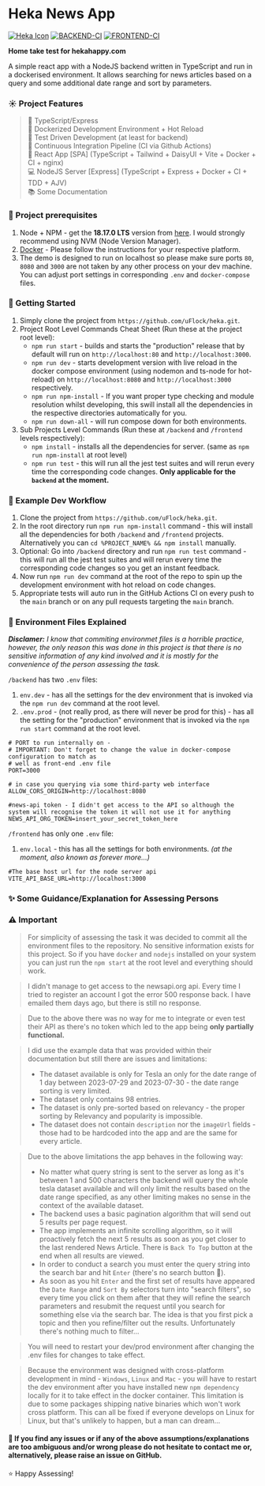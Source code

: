 # Heka News App

[![Heka Icon](https://uploads-ssl.webflow.com/6139851329c5f03e65e8a5d8/61499cf222197751f1014cfc_Mobile.png)](https://www.hekahappy.com/)
[![BACKEND-CI](https://github.com/uFlock/heka/actions/workflows/test-backend.yml/badge.svg)](https://github.com/uFlock/heka/actions/workflows/test-backend.yml)
[![FRONTEND-CI](https://github.com/uFlock/heka/actions/workflows/test-frontend.yml/badge.svg)](https://github.com/uFlock/heka/actions/workflows/test-frontend.yml)

**Home take test for hekahappy.com**

A simple react app with a NodeJS backend written in TypeScript and run in a dockerised environment. It allows searching for news articles based on a query and some additional date range and sort by parameters.

### ☀️ Project Features

>  📐 TypeScript/Express  
>  🐳 Dockerized Development Environment + Hot Reload  
>  🔮 Test Driven Development (at least for backend)   
>  🔄 Continuous Integration Pipeline (CI via Github Actions)  
>  📱 React App [SPA] (TypeScript + Tailwind + DaisyUI + Vite + Docker + CI + nginx)  
>  💻 NodeJS Server [Express] (TypeScript + Express + Docker + CI + TDD + AJV)  
>  📚 Some Documentation

### 🚧 Project prerequisites

1. Node + NPM - get the **18.17.0 LTS**  version from [here](https://nodejs.org/en/). I would strongly recommend using NVM (Node Version Manager).
2. [Docker](https://docs.docker.com/get-docker/) - Please follow the instructions for your respective platform.
3. The demo is designed to run on localhost so please make sure ports `80`, `8080` and `3000`
   are not taken by any other process on your dev machine. You can adjust port settings in corresponding `.env`
   and `docker-compose` files.

### 🚀 Getting Started

1. Simply clone the project from `https://github.com/uFlock/heka.git`.
2. Project Root Level Commands Cheat Sheet (Run these at the project root level):
    * `npm run start` - builds and starts the "production" release that by default will run on `http://localhost:80` and `http://localhost:3000`.
    * `npm run dev` - starts development version with live reload in the docker compose environment (using
      nodemon and ts-node for hot-reload) on `http://localhost:8080` and `http://localhost:3000` respectively.
    * `npm run npm-install` - If you want proper type checking and module resolution whilst developing, this swill
      install all the dependencies in the respective directories automatically for you.
    * `npm run down-all` - will run compose down for both environments.
3. Sub Projects Level Commands (Run these at `/backend` and `/frontend` levels respectively):
    * `npm install` - installs all the dependencies for server. (same as `npm run npm-install` at root level)
    * `npm run test` - this will run all the jest test suites and will rerun every time the corresponding code changes. 
**Only applicable for the `backend` at the moment.**

### 👷 Example Dev Workflow

1. Clone the project from `https://github.com/uFlock/heka.git`.
2. In the root directory run `npm run npm-install` command - this will install all the dependencies for both `/backend` and `/frontend`
   projects. Alternatively you can `cd %PROJECT_NAME% && npm install` manually.
3. Optional: Go into `/backend` directory and run `npm run test` command - this will run all the jest test suites and will
   rerun every time the corresponding code changes so you get an instant feedback.
4. Now run `npm run dev` command at the root of the repo to spin up the development environment with hot reload on
   code changes.
5. Appropriate tests will auto run in the GitHub Actions CI on every push to the `main` branch or on any pull requests targeting the `main` branch.

### 🌳 Environment Files Explained

***Disclamer:*** *I know that commiting environmet files is a horrible practice, however, the only reason this was done in this project is
that there is no sensitive information of any kind involved and it is mostly for the convenience of the person assessing the task.*

`/backend` has two `.env` files:

1. `env.dev` - has all the settings for the dev environment that is invoked via the `npm run dev` command at the root
   level.
2. `.env.prod` - (not really prod, as there will never be prod for this) - has all the setting for the "production" environment that is
   invoked via the `npm run start` command at the root level.

```dotenv
# PORT to run internally on -
# IMPORTANT: Don't forget to change the value in docker-compose configuration to match as
# well as front-end .env file
PORT=3000

# in case you querying via some third-party web interface
ALLOW_CORS_ORIGIN=http://localhost:8080

#news-api token - I didn't get access to the API so although the system will recognise the token it will not use it for anything
NEWS_API_ORG_TOKEN=insert_your_secret_token_here
```

`/frontend` has only one `.env` file:

1. `env.local` - this has all the settings for both environments. *(at the moment, also known as forever more...)*

```dotenv
#The base host url for the node server api
VITE_API_BASE_URL=http://localhost:3000
```

### ✨ Some Guidance/Explanation for Assessing Persons

### ⚠️ Important

> For simplicity of assessing the task it was decided to commit all the environment files to the repository. No sensitive 
> information exists for this project. So if you have `docker` and `nodejs` installed on your system you can just run the 
> `npm start` at the root level and everything should work.

> I didn't manage to get access to the newsapi.org api. Every time I tried to register an account I got the error 500 response back. 
> I have emailed them days ago, but there is still no response.

> Due to the above there was no way for me to integrate or even test their API as there's no token which led to the app being **only partially functional.**

> I did use the example data that was provided within their documentation but still there are issues and limitations:
> * The dataset available is only for Tesla an only for the date range of 1 day between 2023-07-29 and 2023-07-30 - the date range sorting is very limited.
> * The dataset only contains 98 entries.
> * The dataset is only pre-sorted based on relevancy - the proper sorting by Relevancy and popularity is impossible.
> * The dataset does not contain `description` nor the `imageUrl` fields - those had to be hardcoded into the app and are the same for every article.

> Due to the above limitations the app behaves in the following way:
>  * No matter what query string is sent to the server as long as it's between 1 and 500 characters the backend will query the whole
> tesla dataset available and will only limit the results based on the date range specified, as any other limiting makes no sense in the context of the available dataset.
>  * The backend uses a basic pagination algorithm that will send out 5 results per page request. 
>  * The app implements an infinite scrolling algorithm, so it will proactively fetch the next 5 results as soon as you get closer to the last rendered News Article. 
> There is `Back To Top` button at the end when all results are viewed.
>  * In order to conduct a search you must enter the query string into the search bar and hit `Enter` (there's no search button 🙈).
>  * As soon as you hit `Enter` and the first set of results have appeared the `Date Range` and `Sort By` selectors turn into "search filters", 
> so every time you click on them after that they will refine the search parameters and resubmit the request until you search for something else via the
> search bar. The idea is that you first pick a topic and then you refine/filter out the results. Unfortunately there's nothing much to filter...

> You will need to restart your dev/prod environment after changing the .env files for changes to take effect.

> Because the environment was designed with cross-platform development in mind - `Windows`, `Linux` and `Mac` - you will have to restart the dev environment
> after you have installed new `npm dependency` locally for it to take effect in the docker container. This limitation is due to some packages shipping native
> binaries which won't work cross platform. This can all be fixed if everyone develops on Linux for Linux, but that's unlikely to happen, but a man can dream...

#### 🙈 If you find any issues or if any of the above assumptions/explanations are too ambiguous and/or wrong please do not hesitate to contact me or, alternatively, please raise an issue on GitHub.

⭐ Happy Assessing!
